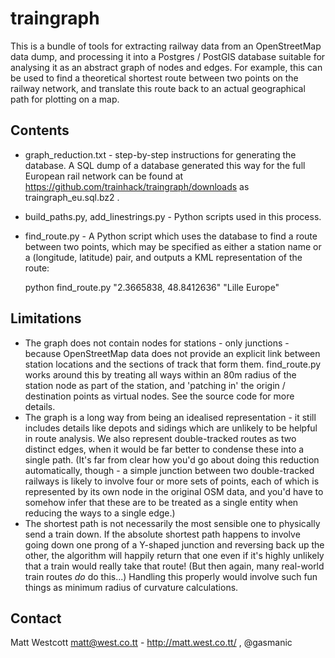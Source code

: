 traingraph
==========

This is a bundle of tools for extracting railway data from an OpenStreetMap data dump, and processing it into a
Postgres / PostGIS database suitable for analysing it as an abstract graph of nodes and edges. For example, this can be
used to find a theoretical shortest route between two points on the railway network, and translate this route back to
an actual geographical path for plotting on a map.

Contents
--------

* graph_reduction.txt - step-by-step instructions for generating the database. A SQL dump of a database generated this
  way for the full European rail network can be found at https://github.com/trainhack/traingraph/downloads as
  traingraph_eu.sql.bz2 .
* build_paths.py, add_linestrings.py - Python scripts used in this process.
* find_route.py - A Python script which uses the database to find a route between two points, which may be specified as
  either a station name or a (longitude, latitude) pair, and outputs a KML representation of the route:

    python find_route.py "2.3665838, 48.8412636" "Lille Europe"

Limitations
-----------

* The graph does not contain nodes for stations - only junctions - because OpenStreetMap data does not provide an
  explicit link between station locations and the sections of track that form them. find_route.py works around this by
  treating all ways within an 80m radius of the station node as part of the station, and 'patching in' the origin /
  destination points as virtual nodes. See the source code for more details.
* The graph is a long way from being an idealised representation - it still includes details like depots and sidings
  which are unlikely to be helpful in route analysis. We also represent double-tracked routes as two distinct edges,
  when it would be far better to condense these into a single path. (It's far from clear how you'd go about doing this
  reduction automatically, though - a simple junction between two double-tracked railways is likely to involve four or
  more sets of points, each of which is represented by its own node in the original OSM data, and you'd have to somehow
  infer that these are to be treated as a single entity when reducing the ways to a single edge.)
* The shortest path is not necessarily the most sensible one to physically send a train down. If the absolute shortest
  path happens to involve going down one prong of a Y-shaped junction and reversing back up the other, the algorithm
  will happily return that one even if it's highly unlikely that a train would really take that route! (But then again,
  many real-world train routes *do* do this...) Handling this properly would involve such fun things as minimum radius
  of curvature calculations.

Contact
-------

Matt Westcott <matt@west.co.tt> - http://matt.west.co.tt/ , @gasmanic